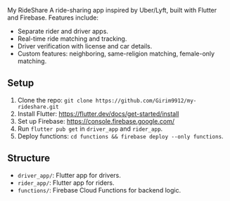 My RideShare
 A ride-sharing app inspired by Uber/Lyft, built with Flutter and Firebase. Features include:
 - Separate rider and driver apps.
 - Real-time ride matching and tracking.
 - Driver verification with license and car details.
 - Custom features: neighboring, same-religion matching, female-only matching.

 ## Setup
 1. Clone the repo: `git clone https://github.com/Girim9912/my-rideshare.git`
 2. Install Flutter: https://flutter.dev/docs/get-started/install
 3. Set up Firebase: https://console.firebase.google.com/
 4. Run `flutter pub get` in `driver_app` and `rider_app`.
 5. Deploy functions: `cd functions && firebase deploy --only functions`.

 ## Structure
 - `driver_app/`: Flutter app for drivers.
 - `rider_app/`: Flutter app for riders.
 - `functions/`: Firebase Cloud Functions for backend logic.
